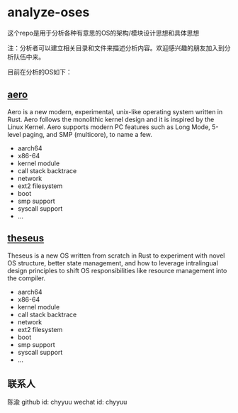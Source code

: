 # analyze-oses
这个repo是用于分析各种有意思的OS的架构/模块设计思想和具体思想

注：分析者可以建立相关目录和文件来描述分析内容。欢迎感兴趣的朋友加入到分析队伍中来。

目前在分析的OS如下：
## [aero](https://github.com/Andy-Python-Programmer/aero)
Aero is a new modern, experimental, unix-like operating system written in Rust. Aero follows the monolithic kernel design and it is inspired by the Linux Kernel. Aero supports modern PC features such as Long Mode, 5-level paging, and SMP (multicore), to name a few.

- aarch64
- x86-64
- kernel module
- call stack backtrace
- network
- ext2 filesystem
- boot
- smp support
- syscall support
- ...

## [theseus](https://github.com/theseus-os/Theseus)
Theseus is a new OS written from scratch in Rust to experiment with novel OS structure, better state management, and how to leverage intralingual design principles to shift OS responsibilities like resource management into the compiler.

- aarch64
- x86-64
- kernel module
- call stack backtrace
- network
- ext2 filesystem
- boot
- smp support
- syscall support
- ...


## 联系人
陈渝 github id: chyyuu  wechat id: chyyuu
